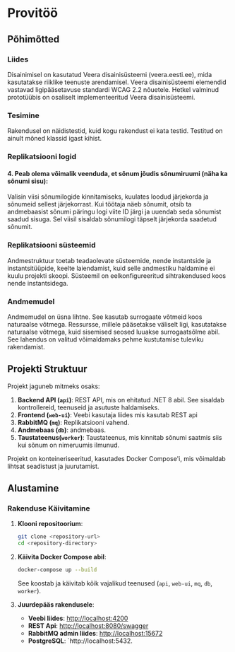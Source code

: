 # Provitöö

## Põhimõtted

### Liides

Disainimisel on kasutatud Veera disainisüsteemi (veera.eesti.ee), mida kasutatakse riiklike teenuste arendamisel.
Veera disainisüsteemi elemendid vastavad ligipääsetavuse standardi WCAG 2.2 nõuetele. Hetkel valminud prototüübis on osaliselt implementeeritud Veera disainisüsteemi. 

### Tesimine

Rakendusel on näidistestid, kuid kogu rakendust ei kata testid. Testitud on ainult mõned klassid igast kihist.

### Replikatsiooni logid
#### 4. Peab olema võimalik veenduda, et sõnum jõudis sõnumiruumi (näha ka sõnumi sisu):
 Valisin viisi sõnumilogide kinnitamiseks, kuulates loodud järjekorda ja sõnumeid sellest järjekorrast. Kui töötaja näeb sõnumit, otsib ta andmebaasist sõnumi päringu logi viite ID järgi ja uuendab seda sõnumist saadud sisuga. Sel viisil sisaldab sõnumilogi täpselt järjekorda saadetud sõnumit.

### Replikatsiooni süsteemid

Andmestruktuur toetab teadaolevate süsteemide, nende instantside ja instantsitüüpide, keelte laiendamist, kuid selle andmestiku haldamine ei kuulu projekti skoopi. Süsteemil on eelkonfigureeritud sihtrakendused koos nende instantsidega.

### Andmemudel 
Andmemudel on üsna lihtne. See kasutab surrogaate võtmeid koos naturaalse võtmega. Ressursse, millele pääsetakse väliselt ligi, kasutatakse naturaalse võtmega, kuid sisemised seosed luuakse surrogaatsõlme abil. See lahendus on valitud võimaldamaks pehme kustutamise tuleviku rakendamist.

## Projekti Struktuur

Projekt jaguneb mitmeks osaks:

1. **Backend API (`api`)**: REST API, mis on ehitatud .NET 8 abil. See sisaldab kontrollereid, teenuseid ja asutuste haldamiseks. 
3. **Frontend (`web-ui`)**: Veebi kasutaja liides mis kasutab REST api
4. **RabbitMQ (`mq`)**: Replikatsiooni vahend.
5. **Andmebaas (`db`)**:  andmebaas.
6. **Taustateenus(`worker`)**: Taustateenus, mis kinnitab sõnumi saatmis siis kui sõnum on nimeruumis ilmunud.

Projekt on konteineriseeritud, kasutades Docker Compose'i, mis võimaldab lihtsat seadistust ja juurutamist.


## Alustamine

### Rakenduse Käivitamine

1. **Klooni repositoorium**:
   ```sh
   git clone <repository-url>
   cd <repository-directory>
   ```

2. **Käivita Docker Compose abil**:
   ```sh
   docker-compose up --build
   ```
   See koostab ja käivitab kõik vajalikud teenused (`api`, `web-ui`, `mq`, `db`, `worker`).

3. **Juurdepääs rakendusele**:
   - **Veebi liides**: [http://localhost:4200](http://localhost:4200)
   - **REST Api**: [http://localhost:8080/swagger](http://localhost:8080/swagger)
   - **RabbitMQ admin liides**: [http://localhost:15672](http://localhost:15672)
   - **PostgreSQL**: `http://localhost:5432.


